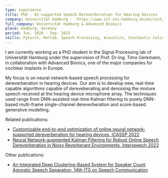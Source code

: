 ```yaml
---
type: experience
title: PhD - AI-supported Speech Dereverberation for Hearing Devices
company: Universität Hamburg - 'https://www.inf.uni-hamburg.de/en/inst/ab/sp/people/lemercier.html' - '/experience/uhh.png', Advanced Bionics - 'https://www.advancedbionics.com' - '/experience/ab.png'
full_company: Universität Hamburg & Advanced Bionics
place: Hamburg, Germany
period: Jun. 2020 - Sep. 2023
skills: Pytorch, Matlab, Speech Processing, Acoustics, Stochastic Calculus
---
```


I am currently working as a PhD student in the Signal Processing lab of Universität Hamburg under the supervision of Prof. Dr-Ing. Timo Gerkmann, in collaboration with Advanced Bionics, one of the major companies for cochlear implants in Europe. 

My focus is on neural network-based speech processing for dereverberation in hearing devices. Our aim is to develop new, real-time capable algorithms capable of dereveberating and denoising the mixture speech received at the hearing device microphone array. The techniques used range from DNN-assisted real-time Kalman filtering to purely DNN-based multi-frame single-channel dereverberation and score-based generative modelling.

Related publications:
- <a href="/_posts/2021-11-01-icassp2022.md" class="inner-link"> Customizable end-to-end optimization of online neural network-supported dereverberation for hearing devices, ICASSP 2022 </a>
- <a href="/_posts/2022-06-01-interspeech2022.md" class="inner-link"> Neural Network-augmented Kalman Filtering for Robust Online Speech Dereverberation in Noisy Reverberant Environments, Interspeech 2022 </a>

Other publications:
- <a href="/_posts/2021-09-01-itg2021.md" class="inner-link"> An Integrated Deep Clustering-Based System for Speaker Count Agnostic Speech Separation, 14th ITG on Speech Communication </a>
